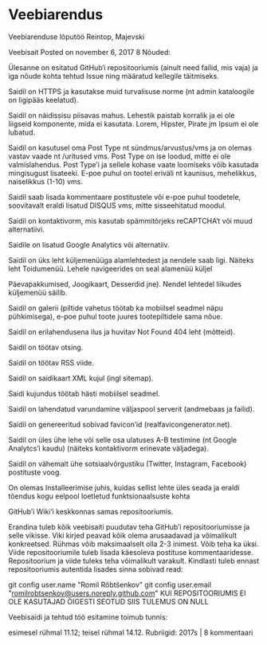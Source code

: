# Veebiarendus
Veebiarenduse lõputöö Reintop, Majevski


Veebisait
Posted on november 6, 2017
8
Nõuded:

Ülesanne on esitatud GitHub‘i repositooriumis (ainult need failid, mis vaja) ja iga nõude kohta tehtud Issue ning määratud kellegile täitmiseks.

Saidil on HTTPS ja kasutakse muid turvalisuse norme (nt admin kataloogile on ligipääs keelatud).

Saidil on näidissisu piisavas mahus. Lehestik paistab korralik ja ei ole liigseid komponente, mida ei kasutata. Lorem, Hipster, Pirate jm Ipsum ei ole lubatud.

Saidil on kasutusel oma Post Type nt sündmus/arvustus/vms ja on olemas vastav vaade nt /uritused vms. Post Type on ise loodud, mitte ei ole valmislahendus. Post Type’i ja sellele kohase vaate loomiseks võib kasutada mingisugust lisateeki. E-poe puhul on tootel eriväli nt kaunisus, mehelikkus, naiselikkus (1-10) vms.

Saidil saab lisada kommentaare postitustele või e-poe puhul toodetele, soovitavalt eraldi lisatud DISQUS vms, mitte sisseehitatud moodul.

Saidil on kontaktivorm, mis kasutab spämmitõrjeks reCAPTCHA‘t või muud alternatiivi.

Saidile on lisatud Google Analytics või alternatiiv.

Saidil on üks leht küljemenüüga alamlehtedest ja nendele saab ligi. Näiteks leht Toidumenüü. Lehele navigeerides on seal alamenüü küljel 

Päevapakkumised, Joogikaart, Desserdid jne). Nendel lehtedel liikudes küljemenüü säilib. 

Saidil on galerii (piltide vahetus töötab ka mobiilsel seadmel näpu pühkimisega), e-poe puhul toote juures tootepiltidele sama nõue.

Saidil on erilahendusena ilus ja huvitav Not Found 404 leht (mõtteid).

Saidil on töötav otsing. 

Saidil on töötav RSS viide.

Saidil on saidikaart XML kujul (ingl sitemap).

Saidi kujundus töötab hästi mobiilsel seadmel.

Saidil on lahendatud varundamine väljaspool serverit (andmebaas ja failid).

Saidil on genereeritud sobivad favicon’id (realfavicongenerator.net).

Saidil on üles ühe lehe või selle osa ulatuses A-B testimine (nt Google Analytcs’i kaudu) (näiteks kontaktivorm erinevate väljadega).

Saidil on vähemalt ühe sotsiaalvõrgustiku (Twitter, Instagram, Facebook) postituste voog.

On olemas Installeerimise juhis, kuidas sellist lehte üles seada ja eraldi tõendus kogu eelpool loetletud funktsionaalsuste kohta 

GitHub’i Wiki‘i keskkonnas samas repositooriumis.

Erandina tuleb kõik veebisaiti puudutav teha GitHub’i repositooriumisse ja selle vikisse. Viki kirjed peavad kõik olema arusaadavad ja võimalikult konkreetsed. Rühmas võib maksimaalselt olla 2-3 inimest. Võib teha ka üksi. Viide repositooriumile tuleb lisada käesoleva postituse kommentaaridesse. Repositoorium ja viide tuleks teha võimalikult varakult.  Kindlasti tuleb ennast repositooriumis autentida lisades sinna sobivad read:

git config user.name "Romil Rõbtšenkov"
git config user.email "romilrobtsenkov@users.noreply.github.com"
KUI REPOSITOORIUMIS EI OLE KASUTAJAD ÕIGESTI SEOTUD SIIS TULEMUS ON NULL

Veebisaidi ja tehtud töö esitamine toimub tunnis:

esimesel rühmal 11.12;
teisel rühmal 14.12.
Rubriigid: 2017s	| 8 kommentaari
